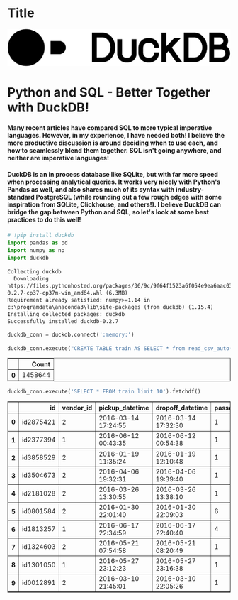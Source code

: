 
# Title



![image.png](..\images\att_00000.png)
# Python and SQL - Better Together with DuckDB!

#### Many recent articles have compared SQL to more typical imperative languages. However, in my experience, I have needed both! I believe the more productive discussion is around deciding when to use each, and how to seamlessly blend them together. SQL isn't going anywhere, and neither are imperative languages!

#### DuckDB is an in process database like SQLite, but with far more speed when processing analytical queries. It works very nicely with Python's Pandas as well, and also shares much of its syntax with industry-standard PostgreSQL (while rounding out a few rough edges with some inspiration from SQLite, Clickhouse, and others!). I believe DuckDB can bridge the gap between Python and SQL, so let's look at some best practices to do this well!

```python
# !pip install duckdb
import pandas as pd
import numpy as np
import duckdb
```

    Collecting duckdb
      Downloading https://files.pythonhosted.org/packages/36/9c/9f64f1523a6f054e9ea6aac033916fb3b3f3199c84cd1d8991d41893e6ab/duckdb-0.2.7-cp37-cp37m-win_amd64.whl (6.3MB)
    Requirement already satisfied: numpy>=1.14 in c:\programdata\anaconda3\lib\site-packages (from duckdb) (1.15.4)
    Installing collected packages: duckdb
    Successfully installed duckdb-0.2.7
    

```python
duckdb_conn = duckdb.connect(':memory:')
```

```python
duckdb_conn.execute("CREATE TABLE train AS SELECT * from read_csv_auto('C:\\Users\\Alex\\Documents\\Python Scripts\\nyc-taxi-trip-duration\\train\\train.csv')").fetchdf()

```




<div>
<style scoped>
    .dataframe tbody tr th:only-of-type {
        vertical-align: middle;
    }

    .dataframe tbody tr th {
        vertical-align: top;
    }

    .dataframe thead th {
        text-align: right;
    }
</style>
<table border="1" class="dataframe">
  <thead>
    <tr style="text-align: right;">
      <th></th>
      <th>Count</th>
    </tr>
  </thead>
  <tbody>
    <tr>
      <th>0</th>
      <td>1458644</td>
    </tr>
  </tbody>
</table>
</div>



```python
duckdb_conn.execute('SELECT * FROM train limit 10').fetchdf()
```




<div>
<style scoped>
    .dataframe tbody tr th:only-of-type {
        vertical-align: middle;
    }

    .dataframe tbody tr th {
        vertical-align: top;
    }

    .dataframe thead th {
        text-align: right;
    }
</style>
<table border="1" class="dataframe">
  <thead>
    <tr style="text-align: right;">
      <th></th>
      <th>id</th>
      <th>vendor_id</th>
      <th>pickup_datetime</th>
      <th>dropoff_datetime</th>
      <th>passenger_count</th>
      <th>pickup_longitude</th>
      <th>pickup_latitude</th>
      <th>dropoff_longitude</th>
      <th>dropoff_latitude</th>
      <th>store_and_fwd_flag</th>
      <th>trip_duration</th>
    </tr>
  </thead>
  <tbody>
    <tr>
      <th>0</th>
      <td>id2875421</td>
      <td>2</td>
      <td>2016-03-14 17:24:55</td>
      <td>2016-03-14 17:32:30</td>
      <td>1</td>
      <td>-73.982155</td>
      <td>40.767937</td>
      <td>-73.964630</td>
      <td>40.765602</td>
      <td>N</td>
      <td>455</td>
    </tr>
    <tr>
      <th>1</th>
      <td>id2377394</td>
      <td>1</td>
      <td>2016-06-12 00:43:35</td>
      <td>2016-06-12 00:54:38</td>
      <td>1</td>
      <td>-73.980415</td>
      <td>40.738564</td>
      <td>-73.999481</td>
      <td>40.731152</td>
      <td>N</td>
      <td>663</td>
    </tr>
    <tr>
      <th>2</th>
      <td>id3858529</td>
      <td>2</td>
      <td>2016-01-19 11:35:24</td>
      <td>2016-01-19 12:10:48</td>
      <td>1</td>
      <td>-73.979027</td>
      <td>40.763939</td>
      <td>-74.005333</td>
      <td>40.710087</td>
      <td>N</td>
      <td>2124</td>
    </tr>
    <tr>
      <th>3</th>
      <td>id3504673</td>
      <td>2</td>
      <td>2016-04-06 19:32:31</td>
      <td>2016-04-06 19:39:40</td>
      <td>1</td>
      <td>-74.010040</td>
      <td>40.719971</td>
      <td>-74.012268</td>
      <td>40.706718</td>
      <td>N</td>
      <td>429</td>
    </tr>
    <tr>
      <th>4</th>
      <td>id2181028</td>
      <td>2</td>
      <td>2016-03-26 13:30:55</td>
      <td>2016-03-26 13:38:10</td>
      <td>1</td>
      <td>-73.973053</td>
      <td>40.793209</td>
      <td>-73.972923</td>
      <td>40.782520</td>
      <td>N</td>
      <td>435</td>
    </tr>
    <tr>
      <th>5</th>
      <td>id0801584</td>
      <td>2</td>
      <td>2016-01-30 22:01:40</td>
      <td>2016-01-30 22:09:03</td>
      <td>6</td>
      <td>-73.982857</td>
      <td>40.742195</td>
      <td>-73.992081</td>
      <td>40.749184</td>
      <td>N</td>
      <td>443</td>
    </tr>
    <tr>
      <th>6</th>
      <td>id1813257</td>
      <td>1</td>
      <td>2016-06-17 22:34:59</td>
      <td>2016-06-17 22:40:40</td>
      <td>4</td>
      <td>-73.969017</td>
      <td>40.757839</td>
      <td>-73.957405</td>
      <td>40.765896</td>
      <td>N</td>
      <td>341</td>
    </tr>
    <tr>
      <th>7</th>
      <td>id1324603</td>
      <td>2</td>
      <td>2016-05-21 07:54:58</td>
      <td>2016-05-21 08:20:49</td>
      <td>1</td>
      <td>-73.969276</td>
      <td>40.797779</td>
      <td>-73.922470</td>
      <td>40.760559</td>
      <td>N</td>
      <td>1551</td>
    </tr>
    <tr>
      <th>8</th>
      <td>id1301050</td>
      <td>1</td>
      <td>2016-05-27 23:12:23</td>
      <td>2016-05-27 23:16:38</td>
      <td>1</td>
      <td>-73.999481</td>
      <td>40.738400</td>
      <td>-73.985786</td>
      <td>40.732815</td>
      <td>N</td>
      <td>255</td>
    </tr>
    <tr>
      <th>9</th>
      <td>id0012891</td>
      <td>2</td>
      <td>2016-03-10 21:45:01</td>
      <td>2016-03-10 22:05:26</td>
      <td>1</td>
      <td>-73.981049</td>
      <td>40.744339</td>
      <td>-73.973000</td>
      <td>40.789989</td>
      <td>N</td>
      <td>1225</td>
    </tr>
  </tbody>
</table>
</div>


